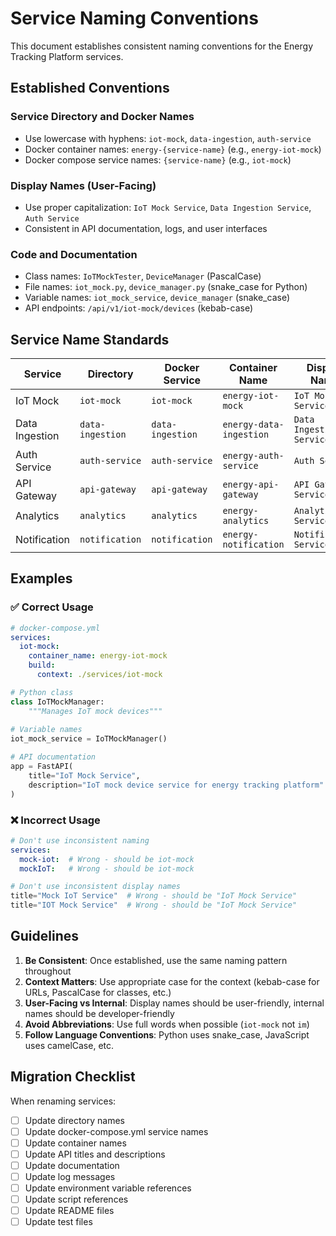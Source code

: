# Service Naming Conventions

This document establishes consistent naming conventions for the Energy Tracking Platform services.

## Established Conventions

### Service Directory and Docker Names
- Use lowercase with hyphens: `iot-mock`, `data-ingestion`, `auth-service`
- Docker container names: `energy-{service-name}` (e.g., `energy-iot-mock`)
- Docker compose service names: `{service-name}` (e.g., `iot-mock`)

### Display Names (User-Facing)
- Use proper capitalization: `IoT Mock Service`, `Data Ingestion Service`, `Auth Service`
- Consistent in API documentation, logs, and user interfaces

### Code and Documentation
- Class names: `IoTMockTester`, `DeviceManager` (PascalCase)
- File names: `iot_mock.py`, `device_manager.py` (snake_case for Python)
- Variable names: `iot_mock_service`, `device_manager` (snake_case)
- API endpoints: `/api/v1/iot-mock/devices` (kebab-case)

## Service Name Standards

| Service | Directory | Docker Service | Container Name | Display Name |
|---------|-----------|----------------|----------------|--------------|
| IoT Mock | `iot-mock` | `iot-mock` | `energy-iot-mock` | `IoT Mock Service` |
| Data Ingestion | `data-ingestion` | `data-ingestion` | `energy-data-ingestion` | `Data Ingestion Service` |
| Auth Service | `auth-service` | `auth-service` | `energy-auth-service` | `Auth Service` |
| API Gateway | `api-gateway` | `api-gateway` | `energy-api-gateway` | `API Gateway Service` |
| Analytics | `analytics` | `analytics` | `energy-analytics` | `Analytics Service` |
| Notification | `notification` | `notification` | `energy-notification` | `Notification Service` |

## Examples

### ✅ Correct Usage
```yaml
# docker-compose.yml
services:
  iot-mock:
    container_name: energy-iot-mock
    build:
      context: ./services/iot-mock
```

```python
# Python class
class IoTMockManager:
    """Manages IoT mock devices"""
    
# Variable names
iot_mock_service = IoTMockManager()
```

```python
# API documentation
app = FastAPI(
    title="IoT Mock Service",
    description="IoT mock device service for energy tracking platform"
)
```

### ❌ Incorrect Usage
```yaml
# Don't use inconsistent naming
services:
  mock-iot:  # Wrong - should be iot-mock
  mockIoT:   # Wrong - should be iot-mock
```

```python
# Don't use inconsistent display names
title="Mock IoT Service"  # Wrong - should be "IoT Mock Service"
title="IOT Mock Service"  # Wrong - should be "IoT Mock Service"
```

## Guidelines

1. **Be Consistent**: Once established, use the same naming pattern throughout
2. **Context Matters**: Use appropriate case for the context (kebab-case for URLs, PascalCase for classes, etc.)
3. **User-Facing vs Internal**: Display names should be user-friendly, internal names should be developer-friendly
4. **Avoid Abbreviations**: Use full words when possible (`iot-mock` not `im`)
5. **Follow Language Conventions**: Python uses snake_case, JavaScript uses camelCase, etc.

## Migration Checklist

When renaming services:
- [ ] Update directory names
- [ ] Update docker-compose.yml service names
- [ ] Update container names
- [ ] Update API titles and descriptions
- [ ] Update documentation
- [ ] Update log messages
- [ ] Update environment variable references
- [ ] Update script references
- [ ] Update README files
- [ ] Update test files
